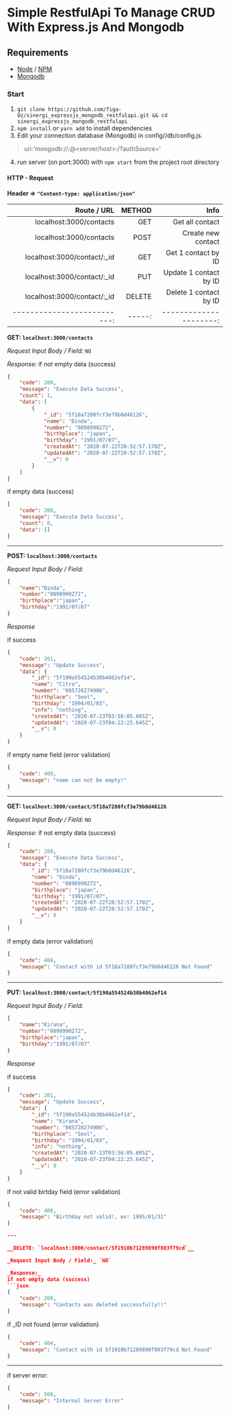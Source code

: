 # Simple RestfulApi To Manage CRUD With Express.js And Mongodb

## Requirements
- [Node](https://github.com/nodejs/node) / [NPM](https://github.com/npm/cli)
- [Mongodb](https://github.com/mongodb/mongo)

### Start
1. `git clone https://github.com/figa-Oz/sinergi_expressjs_mongodb_restfulapi.git && cd sinergi_expressjs_mongodb_restfulapi`
2. `npm install` or `yarn add` to install dependencies
3. Edit your connection database (Mongodb) in config//db/config.js. 
> uri:'mongodb://<dbuser>:<dbpassword>@<server/host>:<port>/<dbname>?authSource=<role>'
4. run server (on port:3000) with ``npm start`` from the project root directory

#### HTTP - Request

__Header => `"Content-type: application/json"`__

| Route / URL | METHOD | Info |
| ----------: | -----: | ---: |
| localhost:3000/contacts | GET  | Get all contact |
| localhost:3000/contacts | POST | Create new contact |
| localhost:3000/contact/:_id | GET | Get 1 contact by ID |
| localhost:3000/contact/:_id | PUT | Update 1 contact by ID |
| localhost:3000/contact/:_id | DELETE | Delete 1 contact by ID |
| --------------------------: | -----: | ---------------------: |


__GET: `localhost:3000/contacts`__

_Request Input Body / Field:_ `NO`

_Response:_
if not empty data (success)
```json
{
    "code": 200,
    "message": "Execute Data Success",
    "count": 1,
    "data": [
        {
            "_id": "5f18a7280fcf3e79b0d46126",
            "name": "Dinda",
            "number": "0898990272",
            "birthplace": "japan",
            "birthday": "1991/07/07",
            "createdAt": "2020-07-22T20:52:57.170Z",
            "updatedAt": "2020-07-22T20:52:57.170Z",
            "__v": 0
        }
    ]
}
```
if empty data (success)
```json
{
    "code": 200,
    "message": "Execute Data Success",
    "count": 0,
    "data": []
}
```

---


__POST: `localhost:3000/contacts`__

_Request Input Body / Field:_
```json
{
    "name":"Dinda",
    "number":"0898990272",
    "birthplace":"japan",
    "birthday":"1991/07/07"
}
```

_Response_

if success
```json
{
    "code": 201,
    "message": "Update Success",
    "data": {
        "_id": "5f190a554524b30b4062ef14",
        "name": "Citra",
        "number": "085728274906",
        "birthplace": "Seol",
        "birthday": "1994/01/03",
        "info": "nothing",
        "createdAt": "2020-07-23T03:56:05.605Z",
        "updatedAt": "2020-07-23T04:22:25.645Z",
        "__v": 0
    }
}
```

if empty name field (error validation)
```json
{
	"code": 400,
    "message": "name can not be empty!"
}
```

---

__GET: `localhost:3000/contact/5f18a7280fcf3e79b0d46126`__

_Request Input Body / Field:_ `NO`

_Response:_
if not empty data (success)
```json
{
    "code": 200,
    "message": "Execute Data Success",
    "data": {
        "_id": "5f18a7280fcf3e79b0d46126",
        "name": "Dinda",
        "number": "0898990272",
        "birthplace": "japan",
        "birthday": "1991/07/07",
        "createdAt": "2020-07-22T20:52:57.170Z",
        "updatedAt": "2020-07-22T20:52:57.170Z",
        "__v": 0
    }
}
```

if empty data (error validation)
```json
{
    "code": 404,
    "message": "Contact with id 5f18a7280fcf3e79b0d46126 Not Found"
}
```

---

__PUT: `localhost:3000/contact/5f190a554524b30b4062ef14`__

_Request Input Body / Field:_
```json
{
    "name":"Kirana",
    "number":"0898990272",
    "birthplace":"japan",
    "birthday":"1991/07/07"
}
```

_Response_

if success
```json
{
    "code": 201,
    "message": "Update Success",
    "data": {
        "_id": "5f190a554524b30b4062ef14",
        "name": "Kirana",
        "number": "085728274906",
        "birthplace": "Seol",
        "birthday": "1994/01/03",
        "info": "nothing",
        "createdAt": "2020-07-23T03:56:05.605Z",
        "updatedAt": "2020-07-23T04:22:25.645Z",
        "__v": 0
    }
}
```

if not valid birtday field (error validation)
```json
{
	"code": 400,
    "message": "Birthday not valid!, ex: 1995/01/31"
}

---

__DELETE: `localhost:3000/contact/5f1910b71289890f803f79cd`__

_Request Input Body / Field:_ `NO`

_Response:_
if not empty data (success)
```json
{
    "code": 200,
    "message": "Contacts was deleted successfully!!"
}
```

if _ID not found (error validation)
```json
{
    "code": 404,
    "message": "Contact with id 5f1910b71289890f803f79cd Not Found"
}
```

---

if server error:
```json
{
	"code": 500,
    "message": "Internal Server Error"
}
```